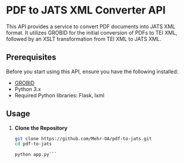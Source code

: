 # PDF to JATS XML Converter API

This API provides a service to convert PDF documents into JATS XML format. It utilizes GROBID for the initial conversion of PDFs to TEI XML, followed by an XSLT transformation from TEI XML to JATS XML.

## Prerequisites

Before you start using this API, ensure you have the following installed:
- [GROBID](https://github.com/kermitt2/grobid)
- Python 3.x
- Required Python libraries: Flask, lxml

## Usage

1. **Clone the Repository**
   ```bash
   git clone https://github.com/Mehr-OA/pdf-to-jats.git
   cd pdf-to-jats
   
   python app.py```
   